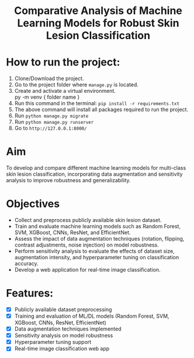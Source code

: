 
<center>  
<h1>Comparative Analysis of Machine Learning Models for Robust Skin Lesion Classification</h1>  
</center>  

# How to run the project:
1. Clone/Download the project.  
2. Go to the project folder where `manage.py` is located.  
3. Create and activate a virtual environment.  
	py -m venv { folder name }
4. Run this command in the terminal: `pip install -r requirements.txt`  
5. The above command will install all packages required to run the project.  
6. Run `python manage.py migrate`  
7. Run `python manage.py runserver`  
8. Go to `http://127.0.0.1:8000/`  

# Aim  
To develop and compare different machine learning models for multi-class skin lesion classification, incorporating data augmentation and sensitivity analysis to improve robustness and generalizability.

# Objectives  
- Collect and preprocess publicly available skin lesion dataset.  
- Train and evaluate machine learning models such as Random Forest, SVM, XGBoost, CNNs, ResNet, and EfficientNet.  
- Assess the impact of data augmentation techniques (rotation, flipping, contrast adjustments, noise injection) on model robustness.  
- Perform sensitivity analysis to evaluate the effects of dataset size, augmentation intensity, and hyperparameter tuning on classification accuracy.  
- Develop a web application for real-time image classification.  

# Features:
- [x] Publicly available dataset preprocessing  
- [x] Training and evaluation of ML/DL models (Random Forest, SVM, XGBoost, CNNs, ResNet, EfficientNet)  
- [x] Data augmentation techniques implemented  
- [x] Sensitivity analysis on model robustness  
- [x] Hyperparameter tuning support  
- [x] Real-time image classification web app  
